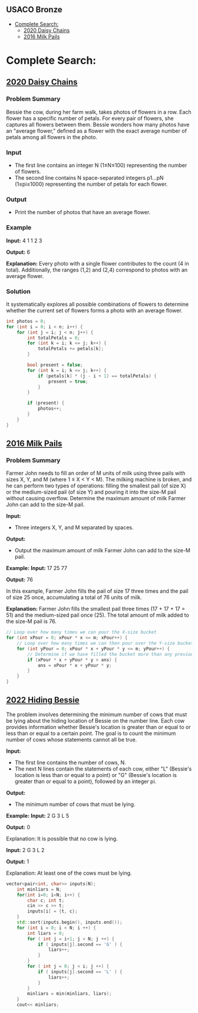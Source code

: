 ## USACO Bronze


<!-- MarkdownTOC levels="1,2" autolink="true" autoanchor="true"-->

- [Complete Search:](#complete-search)
   - [2020 Daisy Chains](#2020-daisy-chains)
   - [2016 Milk Pails](#2016-milk-pails)

<!-- /MarkdownTOC -->



# Complete Search: 


## [2020 Daisy Chains](http://www.usaco.org/index.php?page=viewproblem2&cpid=1060)


### Problem Summary
Bessie the cow, during her farm walk, takes photos of flowers in a row. Each flower has a specific number of petals. For every pair of flowers, she captures all flowers between them. Bessie wonders how many photos have an "average flower," defined as a flower with the exact average number of petals among all flowers in the photo.

### Input
- The first line contains an integer N (1≤N≤100) representing the number of flowers.
- The second line contains N space-separated integers p1…pN (1≤pi≤1000) representing the number of petals for each flower.

### Output
- Print the number of photos that have an average flower.

### Example
**Input:**
4
1 1 2 3

**Output:**
6

**Explanation:**
Every photo with a single flower contributes to the count (4 in total). Additionally, the ranges (1,2) and (2,4) correspond to photos with an average flower.

### Solution
It systematically explores all possible combinations of flowers to determine whether the current set of flowers forms a photo with an average flower.
```cpp
int photos = 0;
for (int i = 0; i < n; i++) {
    for (int j = i; j < n; j++) {
        int totalPetals = 0;
        for (int k = i; k <= j; k++) {
            totalPetals += petals[k];
        }

        bool present = false;
        for (int k = i; k <= j; k++) {
            if (petals[k] * (j - i + 1) == totalPetals) {
                present = true;
            }
        }

        if (present) {
            photos++;
        }
    }
}

```


## [2016 Milk Pails](http://www.usaco.org/index.php?page=viewproblem2&cpid=615)

### Problem Summary
Farmer John needs to fill an order of M units of milk using three pails with sizes X, Y, and M (where 1 ≤ X < Y < M). The milking machine is broken, and he can perform two types of operations: filling the smallest pail (of size X) or the medium-sized pail (of size Y) and pouring it into the size-M pail without causing overflow. Determine the maximum amount of milk Farmer John can add to the size-M pail.


**Input:**
- Three integers X, Y, and M separated by spaces.

**Output:**
- Output the maximum amount of milk Farmer John can add to the size-M pail.

**Example:**
**Input:**
17 25 77

**Output:**
76


In this example, Farmer John fills the pail of size 17 three times and the pail of size 25 once, accumulating a total of 76 units of milk.

**Explanation:**
Farmer John fills the smallest pail three times (17 + 17 + 17 = 51) and the medium-sized pail once (25). The total amount of milk added to the size-M pail is 76.
```cpp
// Loop over how many times we can pour the X-size bucket
for (int xPour = 0; xPour * x <= m; xPour++) {
    // Loop over how many times we can then pour over the Y-size bucket
    for (int yPour = 0; xPour * x + yPour * y <= m; yPour++) {
        // Determine if we have filled the bucket more than any previous time
        if (xPour * x + yPour * y > ans) {
            ans = xPour * x + yPour * y;
        }
    }
}
```


## [2022 Hiding Bessie](http://usaco.org/index.php?page=viewproblem2&cpid=1228)

The problem involves determining the minimum number of cows that must be lying about the hiding location of Bessie on the number line. Each cow provides information whether Bessie's location is greater than or equal to or less than or equal to a certain point. The goal is to count the minimum number of cows whose statements cannot all be true.

**Input:**
- The first line contains the number of cows, N.
- The next N lines contain the statements of each cow, either "L" (Bessie's location is less than or equal to a point) or "G" (Bessie's location is greater than or equal to a point), followed by an integer pi.

**Output:**
- The minimum number of cows that must be lying.

**Example:**
**Input:**
2
G 3
L 5

**Output:**
0

Explanation: It is possible that no cow is lying.

**Input:**
2
G 3
L 2

**Output:**
1

Explanation: At least one of the cows must be lying.
```cpp
vector<pair<int, char>> inputs(N);
    int minliars = N;
    for(int i=0; i<N; i++) {
        char c; int t;
        cin >> c >> t;
        inputs[i] = {t, c};
    }
    std::sort(inputs.begin(), inputs.end()); 
    for (int i = 0; i < N; i ++) {
        int liars = 0;   
        for ( int j = i+1; j < N; j ++) {
            if ( inputs[j].second == 'G' ) {
                liars++;
            }
        }
        for ( int j = 0; j < i; j ++) {
            if ( inputs[j].second == 'L' ) {
                liars++;
            }
        }
        minliars = min(minliars, liars);
    }
    cout<< minliars;
```
